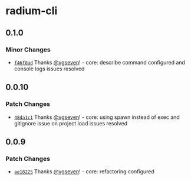 # radium-cli

## 0.1.0

### Minor Changes

- [`f46f8ad`](https://github.com/silver-company/radium/commit/f46f8ade18b476bc2dc24e7fbbd6f5cb474b4e1d) Thanks [@vgseven](https://github.com/vgseven)! - core: describe command configured and console logs issues resolved

## 0.0.10

### Patch Changes

- [`48da1c1`](https://github.com/silver-company/radium/commit/48da1c18c18ee9148db06b094cd111e65077e13e) Thanks [@vgseven](https://github.com/vgseven)! - core: using spawn instead of exec and gitignore issue on project load issues resolved

## 0.0.9

### Patch Changes

- [`ae18225`](https://github.com/silver-company/radium/commit/ae182254d2ea2a11194ff1c18127727a48113469) Thanks [@vgseven](https://github.com/vgseven)! - core: refactoring configured
